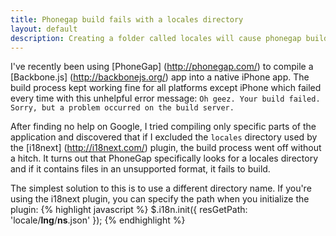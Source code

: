 ```yaml
---
title: Phonegap build fails with a locales directory
layout: default
description: Creating a folder called locales will cause phonegap builds to fail for iOS.
---
```


I've recently been using [PhoneGap] (http://phonegap.com/) to compile a
[Backbone.js] (http://backbonejs.org/) app into a native iPhone app. The build
process kept working fine for all platforms except iPhone which failed every
time with this unhelpful error message: `Oh geez. Your build failed. Sorry,
but a problem occurred on the build server.`

After finding no help on Google, I tried compiling only specific parts of the
application and discovered that if I excluded the `locales` directory used by
the [i18next] (http://i18next.com/) plugin, the build process went off without
a hitch. It turns out that PhoneGap specifically looks for a locales directory
and if it contains files in an unsupported format, it fails to build.

The simplest solution to this is to use a different directory name. If you're
using the i18next plugin, you can specify the path when you initialize the
plugin:
{% highlight javascript %}
$.i18n.init({
    resGetPath: 'locale/__lng__/__ns__.json'
});
{% endhighlight %}

